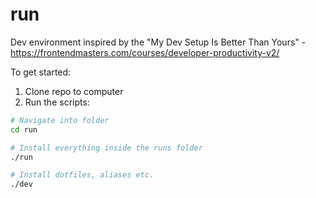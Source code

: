 # run
Dev environment inspired by the "My Dev Setup Is Better Than Yours" - https://frontendmasters.com/courses/developer-productivity-v2/

To get started:

1. Clone repo to computer
2. Run the scripts:

```sh
# Navigate into folder
cd run

# Install everything inside the runs folder
./run

# Install dotfiles, aliases etc.
./dev
```

